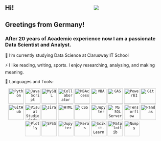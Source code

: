 <a href="https://oserdaro.github.io/oserdaro/"><img src="https://github.com/oserdaro/oserdaro/assets/142231355/3406129e-3295-4eba-afde-00ec4f8ab39a" alt="" title="Click to see my profile webpage"></a>

## Hi!	&emsp;&emsp;&emsp;&emsp;&emsp;&emsp;&emsp;&emsp;&emsp;&emsp;&emsp;&emsp;    ![](https://komarev.com/ghpvc/?username=oserdaro&style=flat-square)
## Greetings from Germany!
### After 20 years of Academic experience now I am a passionate Data Scientist and Analyst.

🌱 I’m currently studying Data Science at Clarusway IT School

⚡ I like reading, writing, sports. I enjoy researching, analysing, and making meaning.

💬 Languages and Tools:
<div align="center">
	<code><img width="50" src="https://user-images.githubusercontent.com/25181517/183423507-c056a6f9-1ba8-4312-a350-19bcbc5a8697.png" alt="Python" title="Python"/></code>
 	<code><img width="50" src="https://user-images.githubusercontent.com/25181517/117447155-6a868a00-af3d-11eb-9cfe-245df15c9f3f.png" alt="JavaScript" title="JavaScript"/></code>
	<code><img width="50" src="https://user-images.githubusercontent.com/25181517/183896128-ec99105a-ec1a-4d85-b08b-1aa1620b2046.png" alt="MySQL" title="MySQL"/></code>
	<code><img width="50" src="https://github.com/oserdaro/oserdaro/assets/142231355/784b5439-0bb5-4f9b-8c33-8cbcbbb11da7" alt="Collaborator" title="Collaborator"/></code>
	<code><img width="50" src="https://github.com/oserdaro/oserdaro/assets/142231355/bb7d40d9-1129-4536-84dd-7e4590311f7b" alt="MSAccess" title="MSAccess"/></code>
 	<code><img width="50" src="https://github.com/oserdaro/oserdaro/assets/142231355/2df9480c-7fcb-4dc1-999d-33a9f1dd6bbb" alt="VBA" title="VBA"/></code>
	<code><img width="50" src="https://github.com/oserdaro/oserdaro/assets/142231355/a4fad3e4-ab1b-40bf-ac5c-6208c5ad65c6" alt="GAS" title="GAS"/></code>
	<code><img width="50" src="https://github.com/oserdaro/oserdaro/assets/142231355/931b88be-6538-4348-a870-3398a97d60de" alt="PowerBI" title="PowerBI"/></code>
	<code><img width="50" src="https://user-images.githubusercontent.com/25181517/192108372-f71d70ac-7ae6-4c0d-8395-51d8870c2ef0.png" alt="Git" title="Git"/></code>
	<code><img width="50" src="https://user-images.githubusercontent.com/25181517/192108374-8da61ba1-99ec-41d7-80b8-fb2f7c0a4948.png" alt="GitHub" title="GitHub"/></code>
	<code><img width="50" src="https://user-images.githubusercontent.com/25181517/192108891-d86b6220-e232-423a-bf5f-90903e6887c3.png" alt="Visual Studio Code" title="Visual Studio Code"/></code>
	<code><img width="50" src="https://user-images.githubusercontent.com/25181517/183912952-83784e94-629d-4c34-a961-ae2ae795b662.png" alt="Jira" title="Jira"/></code>
	<code><img width="50" src="https://user-images.githubusercontent.com/25181517/192158954-f88b5814-d510-4564-b285-dff7d6400dad.png" alt="HTML" title="HTML"/></code>
	<code><img width="50" src="https://user-images.githubusercontent.com/25181517/183898674-75a4a1b1-f960-4ea9-abcb-637170a00a75.png" alt="CSS" title="CSS"/></code>
 	<code><img width="50" src="https://user-images.githubusercontent.com/25181517/183914128-3fc88b4a-4ac1-40e6-9443-9a30182379b7.png" alt="Jupyter" title="Jupyter"/></code>
 	<code><img width="50" src="https://github.com/marwin1991/profile-technology-icons/assets/19180175/3b371807-db7c-45b4-8720-c0cfc901680a" alt="MS SQL Server" title="MS SQL Server"/></code>
 	<code><img width="50" src="https://user-images.githubusercontent.com/25181517/223639822-2a01e63a-a7f9-4a39-8930-61431541bc06.png" alt="Tensorflow" title="Tensorflow"/></code>
	<code><img width="50" src="https://github.com/oserdaro/oserdaro/assets/142231355/71fc2d54-84f0-400d-9f73-096afa65a90d" alt="Pandas" title="Pandas"/></code>
	<code><img width="50" src="https://github.com/oserdaro/oserdaro/assets/142231355/8f0827bc-819c-49ab-b2a8-f7ea7e3a0f97" alt="Plotly" title="Plotly"/></code>
	<code><img width="50" src="https://github.com/oserdaro/oserdaro/assets/142231355/d593327e-d390-4dc0-ac1e-a915bede1ab3" alt="SPSS" title="SPSS"/></code>
	<code><img width="50" src="https://github.com/oserdaro/oserdaro/assets/142231355/36b6af65-64cf-4c70-83ce-5e578df99ea2" alt="Jupyter" title="Jupyter"/></code>
	<code><img width="50" src="https://github.com/oserdaro/oserdaro/assets/142231355/13b026d5-d601-4637-b676-ad607ca9a4fb" alt="Keras" title="Keras"/></code>
	<code><img width="50" src="https://github.com/oserdaro/oserdaro/assets/142231355/de7a41bf-ae79-4226-bdb0-c262183a97df" alt="Scikit-Learn" title="Scikit-Learn"/></code>
	<code><img width="50" src="https://github.com/oserdaro/oserdaro/assets/142231355/6a29ba69-3846-4450-ae51-f9053eb2bee7" alt="Matplotlib" title="Matplotlib"/></code>
	<code><img width="50" src="https://github.com/oserdaro/oserdaro/assets/142231355/6c39669f-2ae6-41b4-9f6d-a8a6be345e4b" alt="Numpy" title="Numpy"/></code>



</div>


